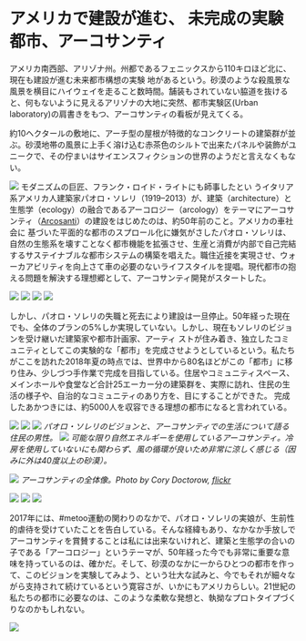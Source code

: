 # アメリカで建設が進む、 未完成の実験都市、アーコサンティ

アメリカ南西部、アリゾナ州。州都であるフェニックスから110キロほど北に、現在も建設が進む未来都市構想の実験 地があるという。砂漠のような殺風景な風景を横目にハイウェイを走ること数時間。舗装もされていない脇道を抜ける と、何もないように見えるアリゾナの大地に突然、都市実験区(Urban laboratory)の肩書きをもつ、アーコサンティの看板が見えてくる。 

約10ヘクタールの敷地に、アーチ型の屋根が特徴的なコンクリートの建築群が並ぶ。砂漠地帯の風景に上手く溶け込む赤茶色のシルトで出来たパネルや装飾がユニークで、その佇まいはサイエンスフィクションの世界のようだと言えなくもない。 

![](arcosanti01.jpg)
モダニズムの巨匠、フランク・ロイド・ライトにも師事したとい うイタリア系アメリカ人建築家パオロ・ソレリ（1919–2013）が、建築（architecture）と生態学（ecology）の融合であるアーコロジー（arcology）をテーマにアーコサンティ（[Arcosanti](https://arcosanti.org/)）の建設をはじめたのは、約50年前のこと。アメリカの車社会に 基づいた平面的な都市のスプロール化に嫌気がさしたパオロ・ソレリは、自然の生態系を壊すことなく都市機能を拡張させ、生産と消費が内部で自己完結するサステイナブルな都市システムの構築を唱えた。職住近接を実現させ、ウォ ーカアビリティを向上さて車の必要のないライフスタイルを提唱。現代都市の抱える問題を解決する理想郷として、アーコサンティ開発がスタートした。 

![](arcosanti02.jpg)
![](arcosanti03.jpg)
![](arcosanti05.jpg)
![](arcosanti06.jpg)

しかし、パオロ・ソレリの失職と死去により建設は一旦停止。50年経った現在でも、全体のプランの5%しか実現していない。しかし、現在もソレリのビジョンを受け継いだ建築家や都市計画家、アーティ ストが住み着き、独立したコミュニティとしてこの実験的な「都市」を完成させようとしているという。私たちがここを訪れた2018年夏の時点では、世界中から80名ほどがこの「都市」に移り住み、少しづつ手作業で完成を目指している。住居やコミュニティスペース、メインホールや食堂など合計25エーカー分の建築群を、実際に訪れ、住民の生活の様子や、自治的なコミュニティのあり方を、目にすることができた。 完成したあかつきには、約5000人を収容できる理想の都市になると言われている。

![](arcosanti08.jpg)
![](arcosanti09.jpg)
![](arcosanti11.jpg)
_パオロ・ソレリのビジョンと、アーコサンティでの生活について語る住民の男性。_
![](arcosanti14.jpg)
_可能な限り自然エネルギーを使用しているアーコサンティ。冷房を使用していないにも関わらず、風の循環が良いため非常に涼しく感じる（因みに外は40度以上の砂漠）。_

![](arcosanti31.jpg)
*アーコサンティの全体像。Photo by Cory Doctorow, [flickr](https://www.flickr.com/photos/doctorow/16488755554/in/photostream/)*

![](arcosanti18.jpg)
![](arcosanti21.jpg)
![](arcosanti26.jpg)

2017年には、#metoo運動の関わりのなかで、パオロ・ソレリの実娘が、生前性的虐待を受けていたことを告白している。そんな経緯もあり、なかなか手放しでアーコサンティを賞賛することは私には出来ないけれど、建築と生態学の合いの子である「アーコロジー」というテーマが、50年経った今でも非常に重要な意味を持っているのは、確かだ。そして、砂漠のなかに一からひとつの都市を作って、このビジョンを実験してみよう、という壮大な試みと、今でもそれが細々ながら支持されて続けているという寛容さが、いかにもアメリカらしい。21世紀の私たちの都市に必要なのは、このような柔軟な発想と、執拗なプロトタイプづくりなのかもしれない。

![](arcosanti27.jpg)
